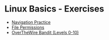 # Linux Basics - Exercises

- [Navigation Practice](01-navigation-practice.md)
- [File Permissions](02-file-permissions.md)
- [OverTheWire Bandit (Levels 0-10)](https://github.com/HoRiiZeN/overthewire-bandit-notes) 